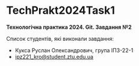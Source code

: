 # TechPrakt2024Task1
**Технологічна практика 2024. Git. Завдання №2**

Список студентів, які виконали завдання:
* Кукса Руслан Олександрович, група ІПЗ-22-1
* ipz221_kro@student.ztu.edu.ua
